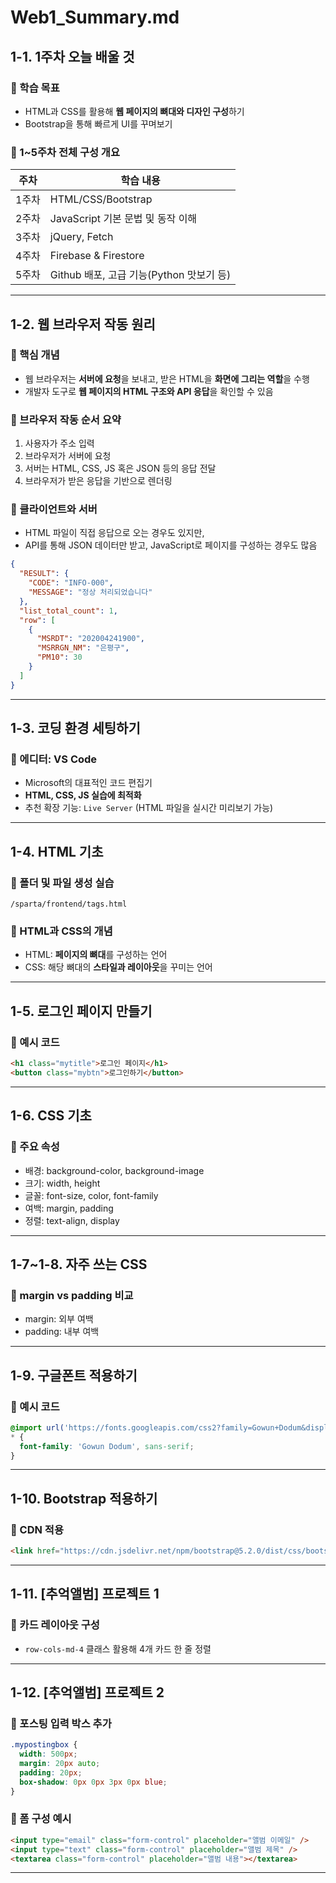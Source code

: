 
# Web1_Summary.md

## 1-1. 1주차 오늘 배울 것

### 🔹 학습 목표
- HTML과 CSS를 활용해 **웹 페이지의 뼈대와 디자인 구성**하기
- Bootstrap을 통해 빠르게 UI를 꾸며보기

### 🔹 1~5주차 전체 구성 개요
| 주차 | 학습 내용 |
|------|----------|
| 1주차 | HTML/CSS/Bootstrap |
| 2주차 | JavaScript 기본 문법 및 동작 이해 |
| 3주차 | jQuery, Fetch |
| 4주차 | Firebase & Firestore |
| 5주차 | Github 배포, 고급 기능(Python 맛보기 등)

---

## 1-2. 웹 브라우저 작동 원리

### 🔸 핵심 개념
- 웹 브라우저는 **서버에 요청**을 보내고, 받은 HTML을 **화면에 그리는 역할**을 수행
- 개발자 도구로 **웹 페이지의 HTML 구조와 API 응답**을 확인할 수 있음

### 🔸 브라우저 작동 순서 요약
1. 사용자가 주소 입력
2. 브라우저가 서버에 요청
3. 서버는 HTML, CSS, JS 혹은 JSON 등의 응답 전달
4. 브라우저가 받은 응답을 기반으로 렌더링

### 🔸 클라이언트와 서버
- HTML 파일이 직접 응답으로 오는 경우도 있지만,
- API를 통해 JSON 데이터만 받고, JavaScript로 페이지를 구성하는 경우도 많음

```json
{
  "RESULT": {
    "CODE": "INFO-000",
    "MESSAGE": "정상 처리되었습니다"
  },
  "list_total_count": 1,
  "row": [
    {
      "MSRDT": "202004241900",
      "MSRRGN_NM": "은평구",
      "PM10": 30
    }
  ]
}
```

---

## 1-3. 코딩 환경 세팅하기

### 🔸 에디터: VS Code
- Microsoft의 대표적인 코드 편집기
- **HTML, CSS, JS 실습에 최적화**
- 추천 확장 기능: `Live Server` (HTML 파일을 실시간 미리보기 가능)

---

## 1-4. HTML 기초

### 🔸 폴더 및 파일 생성 실습
```
/sparta/frontend/tags.html
```

### 🔸 HTML과 CSS의 개념
- HTML: **페이지의 뼈대**를 구성하는 언어
- CSS: 해당 뼈대의 **스타일과 레이아웃**을 꾸미는 언어

---

## 1-5. 로그인 페이지 만들기

### 🔸 예시 코드
```html
<h1 class="mytitle">로그인 페이지</h1>
<button class="mybtn">로그인하기</button>
```

---

## 1-6. CSS 기초

### 🔸 주요 속성
- 배경: background-color, background-image
- 크기: width, height
- 글꼴: font-size, color, font-family
- 여백: margin, padding
- 정렬: text-align, display

---

## 1-7~1-8. 자주 쓰는 CSS

### 🔸 margin vs padding 비교
- margin: 외부 여백
- padding: 내부 여백

---

## 1-9. 구글폰트 적용하기

### 🔸 예시 코드
```css
@import url('https://fonts.googleapis.com/css2?family=Gowun+Dodum&display=swap');
* {
  font-family: 'Gowun Dodum', sans-serif;
}
```

---

## 1-10. Bootstrap 적용하기

### 🔸 CDN 적용
```html
<link href="https://cdn.jsdelivr.net/npm/bootstrap@5.2.0/dist/css/bootstrap.min.css" rel="stylesheet">
```

---

## 1-11. [추억앨범] 프로젝트 1

### 🔸 카드 레이아웃 구성
- `row-cols-md-4` 클래스 활용해 4개 카드 한 줄 정렬

---

## 1-12. [추억앨범] 프로젝트 2

### 🔸 포스팅 입력 박스 추가
```css
.mypostingbox {
  width: 500px;
  margin: 20px auto;
  padding: 20px;
  box-shadow: 0px 0px 3px 0px blue;
}
```

### 🔸 폼 구성 예시
```html
<input type="email" class="form-control" placeholder="앨범 이메일" />
<input type="text" class="form-control" placeholder="앨범 제목" />
<textarea class="form-control" placeholder="앨범 내용"></textarea>
```

---
